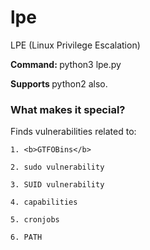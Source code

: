 # lpe
LPE (Linux Privilege Escalation)

<b> Command: </b> python3 lpe.py

<b> Supports </b> python2 also.

<h3> What makes it special? </h3>
Finds vulnerabilities related to:

    1. <b>GTFOBins</b>

    2. sudo vulnerability
    
    3. SUID vulnerability
    
    4. capabilities
    
    5. cronjobs
    
    6. PATH
